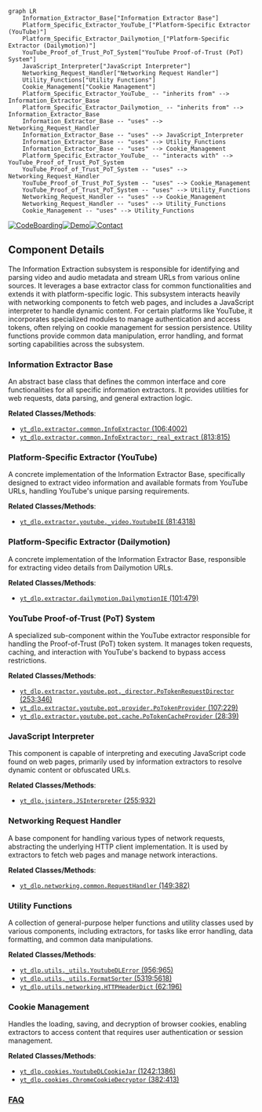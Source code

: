 ```mermaid
graph LR
    Information_Extractor_Base["Information Extractor Base"]
    Platform_Specific_Extractor_YouTube_["Platform-Specific Extractor (YouTube)"]
    Platform_Specific_Extractor_Dailymotion_["Platform-Specific Extractor (Dailymotion)"]
    YouTube_Proof_of_Trust_PoT_System["YouTube Proof-of-Trust (PoT) System"]
    JavaScript_Interpreter["JavaScript Interpreter"]
    Networking_Request_Handler["Networking Request Handler"]
    Utility_Functions["Utility Functions"]
    Cookie_Management["Cookie Management"]
    Platform_Specific_Extractor_YouTube_ -- "inherits from" --> Information_Extractor_Base
    Platform_Specific_Extractor_Dailymotion_ -- "inherits from" --> Information_Extractor_Base
    Information_Extractor_Base -- "uses" --> Networking_Request_Handler
    Information_Extractor_Base -- "uses" --> JavaScript_Interpreter
    Information_Extractor_Base -- "uses" --> Utility_Functions
    Information_Extractor_Base -- "uses" --> Cookie_Management
    Platform_Specific_Extractor_YouTube_ -- "interacts with" --> YouTube_Proof_of_Trust_PoT_System
    YouTube_Proof_of_Trust_PoT_System -- "uses" --> Networking_Request_Handler
    YouTube_Proof_of_Trust_PoT_System -- "uses" --> Cookie_Management
    YouTube_Proof_of_Trust_PoT_System -- "uses" --> Utility_Functions
    Networking_Request_Handler -- "uses" --> Cookie_Management
    Networking_Request_Handler -- "uses" --> Utility_Functions
    Cookie_Management -- "uses" --> Utility_Functions
```
[![CodeBoarding](https://img.shields.io/badge/Generated%20by-CodeBoarding-9cf?style=flat-square)](https://github.com/CodeBoarding/GeneratedOnBoardings)[![Demo](https://img.shields.io/badge/Try%20our-Demo-blue?style=flat-square)](https://www.codeboarding.org/demo)[![Contact](https://img.shields.io/badge/Contact%20us%20-%20contact@codeboarding.org-lightgrey?style=flat-square)](mailto:contact@codeboarding.org)

## Component Details

The Information Extraction subsystem is responsible for identifying and parsing video and audio metadata and stream URLs from various online sources. It leverages a base extractor class for common functionalities and extends it with platform-specific logic. This subsystem interacts heavily with networking components to fetch web pages, and includes a JavaScript interpreter to handle dynamic content. For certain platforms like YouTube, it incorporates specialized modules to manage authentication and access tokens, often relying on cookie management for session persistence. Utility functions provide common data manipulation, error handling, and format sorting capabilities across the subsystem.

### Information Extractor Base
An abstract base class that defines the common interface and core functionalities for all specific information extractors. It provides utilities for web requests, data parsing, and general extraction logic.


**Related Classes/Methods**:

- <a href="https://github.com/yt-dlp/yt-dlp/blob/master/yt_dlp/extractor/common.py#L106-L4002" target="_blank" rel="noopener noreferrer">`yt_dlp.extractor.common.InfoExtractor` (106:4002)</a>
- <a href="https://github.com/yt-dlp/yt-dlp/blob/master/yt_dlp/extractor/common.py#L813-L815" target="_blank" rel="noopener noreferrer">`yt_dlp.extractor.common.InfoExtractor:_real_extract` (813:815)</a>


### Platform-Specific Extractor (YouTube)
A concrete implementation of the Information Extractor Base, specifically designed to extract video information and available formats from YouTube URLs, handling YouTube's unique parsing requirements.


**Related Classes/Methods**:

- <a href="https://github.com/yt-dlp/yt-dlp/blob/master/yt_dlp/extractor/youtube/_video.py#L81-L4318" target="_blank" rel="noopener noreferrer">`yt_dlp.extractor.youtube._video.YoutubeIE` (81:4318)</a>


### Platform-Specific Extractor (Dailymotion)
A concrete implementation of the Information Extractor Base, responsible for extracting video details from Dailymotion URLs.


**Related Classes/Methods**:

- <a href="https://github.com/yt-dlp/yt-dlp/blob/master/yt_dlp/extractor/dailymotion.py#L101-L479" target="_blank" rel="noopener noreferrer">`yt_dlp.extractor.dailymotion.DailymotionIE` (101:479)</a>


### YouTube Proof-of-Trust (PoT) System
A specialized sub-component within the YouTube extractor responsible for handling the Proof-of-Trust (PoT) token system. It manages token requests, caching, and interaction with YouTube's backend to bypass access restrictions.


**Related Classes/Methods**:

- <a href="https://github.com/yt-dlp/yt-dlp/blob/master/yt_dlp/extractor/youtube/pot/_director.py#L253-L346" target="_blank" rel="noopener noreferrer">`yt_dlp.extractor.youtube.pot._director.PoTokenRequestDirector` (253:346)</a>
- <a href="https://github.com/yt-dlp/yt-dlp/blob/master/yt_dlp/extractor/youtube/pot/provider.py#L107-L229" target="_blank" rel="noopener noreferrer">`yt_dlp.extractor.youtube.pot.provider.PoTokenProvider` (107:229)</a>
- <a href="https://github.com/yt-dlp/yt-dlp/blob/master/yt_dlp/extractor/youtube/pot/cache.py#L28-L39" target="_blank" rel="noopener noreferrer">`yt_dlp.extractor.youtube.pot.cache.PoTokenCacheProvider` (28:39)</a>


### JavaScript Interpreter
This component is capable of interpreting and executing JavaScript code found on web pages, primarily used by information extractors to resolve dynamic content or obfuscated URLs.


**Related Classes/Methods**:

- <a href="https://github.com/yt-dlp/yt-dlp/blob/master/yt_dlp/jsinterp.py#L255-L932" target="_blank" rel="noopener noreferrer">`yt_dlp.jsinterp.JSInterpreter` (255:932)</a>


### Networking Request Handler
A base component for handling various types of network requests, abstracting the underlying HTTP client implementation. It is used by extractors to fetch web pages and manage network interactions.


**Related Classes/Methods**:

- <a href="https://github.com/yt-dlp/yt-dlp/blob/master/yt_dlp/networking/common.py#L149-L382" target="_blank" rel="noopener noreferrer">`yt_dlp.networking.common.RequestHandler` (149:382)</a>


### Utility Functions
A collection of general-purpose helper functions and utility classes used by various components, including extractors, for tasks like error handling, data formatting, and common data manipulations.


**Related Classes/Methods**:

- <a href="https://github.com/yt-dlp/yt-dlp/blob/master/yt_dlp/utils/_utils.py#L956-L965" target="_blank" rel="noopener noreferrer">`yt_dlp.utils._utils.YoutubeDLError` (956:965)</a>
- <a href="https://github.com/yt-dlp/yt-dlp/blob/master/yt_dlp/utils/_utils.py#L5319-L5618" target="_blank" rel="noopener noreferrer">`yt_dlp.utils._utils.FormatSorter` (5319:5618)</a>
- <a href="https://github.com/yt-dlp/yt-dlp/blob/master/yt_dlp/utils/networking.py#L62-L196" target="_blank" rel="noopener noreferrer">`yt_dlp.utils.networking.HTTPHeaderDict` (62:196)</a>


### Cookie Management
Handles the loading, saving, and decryption of browser cookies, enabling extractors to access content that requires user authentication or session management.


**Related Classes/Methods**:

- <a href="https://github.com/yt-dlp/yt-dlp/blob/master/yt_dlp/cookies.py#L1242-L1386" target="_blank" rel="noopener noreferrer">`yt_dlp.cookies.YoutubeDLCookieJar` (1242:1386)</a>
- <a href="https://github.com/yt-dlp/yt-dlp/blob/master/yt_dlp/cookies.py#L382-L413" target="_blank" rel="noopener noreferrer">`yt_dlp.cookies.ChromeCookieDecryptor` (382:413)</a>




### [FAQ](https://github.com/CodeBoarding/GeneratedOnBoardings/tree/main?tab=readme-ov-file#faq)